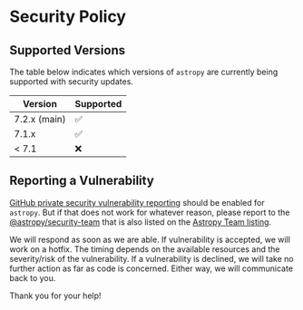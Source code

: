 # Security Policy

## Supported Versions

The table below indicates which versions of `astropy` are
currently being supported with security updates.

| Version | Supported          |
| ------- | ------------------ |
| 7.2.x (main)   | :white_check_mark: |
| 7.1.x   | :white_check_mark: |
| < 7.1   | :x:                |

## Reporting a Vulnerability

[GitHub private security vulnerability reporting](https://docs.github.com/en/code-security/security-advisories/guidance-on-reporting-and-writing/privately-reporting-a-security-vulnerability)
should be enabled for `astropy`. But if that does not work for whatever reason, please report to the
[@astropy/security-team](https://github.com/orgs/astropy/teams/security-team) that is also listed on the [Astropy Team listing](https://www.astropy.org/team).

We will respond as soon as we are able. If vulnerability is accepted, we will work on a hotfix.
The timing depends on the available resources and the severity/risk of the vulnerability.
If a vulnerability is declined, we will take no further action as far as code is concerned. Either way, we will communicate back to you.

Thank you for your help!
